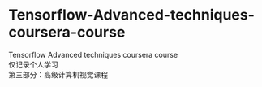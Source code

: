 # Tensorflow-Advanced-techniques-coursera-course
Tensorflow Advanced techniques coursera course  
仅记录个人学习  
第三部分：高级计算机视觉课程  

